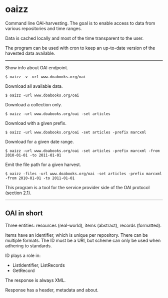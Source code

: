 oaizz
=====

Command line OAI-harvesting. The goal is to enable access to
data from various repositories and time ranges.

Data is cached locally and most of the time transparent to the user.

The program can be used with cron to keep an up-to-date version
of the havested data available.

----

Show info about OAI endpoint.

    $ oaizz -v -url www.doabooks.org/oai

Download all available data.

    $ oaizz -url www.doabooks.org/oai

Download a collection only.

    $ oaizz -url www.doabooks.org/oai -set articles

Download with a given prefix.

    $ oaizz -url www.doabooks.org/oai -set articles -prefix marcxml

Download for a given date range.

    $ oaizz -url www.doabooks.org/oai -set articles -prefix marcxml -from 2010-01-01 -to 2011-01-01

Emit the file path for a given harvest.

    $ oaizz -files -url www.doabooks.org/oai -set articles -prefix marcxml -from 2010-01-01 -to 2011-01-01


This program is a tool for the service provider side of the OAI protocol (section 2.1).

----

OAI in short
------------

Three entities: resources (real-world), items (abstract), records (formatted). 

Items have an identifier, which is unique per repository. There can be multiple formats. The ID must be a URI, but scheme can only be used when adhering to standards.

ID plays a role in:

* ListIdentifier, ListRecords
* GetRecord

The response is always XML.

Response has a header, metadata and about.

